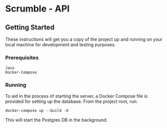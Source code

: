 # Scrumble - API


## Getting Started

These instructions will get you a copy of the project up and running on your local machine for development and testing purposes.

### Prerequisites

```
Java
Docker-Compose
```

### Running

To aid in the process of starting the server, a Docker Compose file is provided for setting up the database. From the project root, run:

```
docker-compose up --build -d
```

This will start the Postgres DB in the background.
